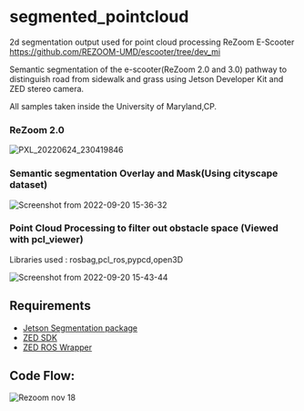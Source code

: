 # segmented_pointcloud
2d segmentation output used for point cloud processing
ReZoom E-Scooter
https://github.com/REZOOM-UMD/escooter/tree/dev_mi

Semantic segmentation of the e-scooter(ReZoom 2.0 and 3.0) pathway to distinguish road from sidewalk and grass using Jetson Developer Kit and ZED stereo camera.

All samples taken inside the University of Maryland,CP.

### ReZoom 2.0

![PXL_20220624_230419846](https://user-images.githubusercontent.com/90351952/191350972-240d0441-c8f3-4768-9f51-ddfad16f2b57.jpg)

### Semantic segmentation Overlay and Mask(Using cityscape dataset)

![Screenshot from 2022-09-20 15-36-32](https://user-images.githubusercontent.com/90351952/191348944-6e2cd1a6-52d4-4c72-8bf5-cbc2732036ed.png)

### Point Cloud Processing to filter out obstacle space (Viewed with pcl_viewer)

Libraries used : rosbag,pcl_ros,pypcd,open3D

![Screenshot from 2022-09-20 15-43-44](https://user-images.githubusercontent.com/90351952/191350367-fee77eea-4a0d-4e94-a8be-f1569f8326cb.png)

## Requirements

- [Jetson Segmentation package](https://github.com/dusty-nv/jetson-inference)
- [ZED SDK](https://www.stereolabs.com/developers/release/)
- [ZED ROS Wrapper](https://github.com/stereolabs/zed-ros-wrapper)

## Code Flow:

![Rezoom nov 18](https://user-images.githubusercontent.com/90351952/202696896-6416899e-c1f4-4f31-9f1e-b88a8e4802b6.png)



